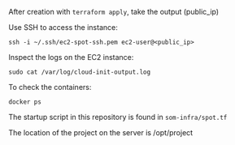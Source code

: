 After creation with `terraform apply`, take the output (public_ip)

Use SSH to access the instance:

    ssh -i ~/.ssh/ec2-spot-ssh.pem ec2-user@<public_ip>

Inspect the logs on the EC2 instance:

    sudo cat /var/log/cloud-init-output.log


To check the containers:

    docker ps


The startup script in this repository is found in `som-infra/spot.tf`

The location of the project on the server is /opt/project

